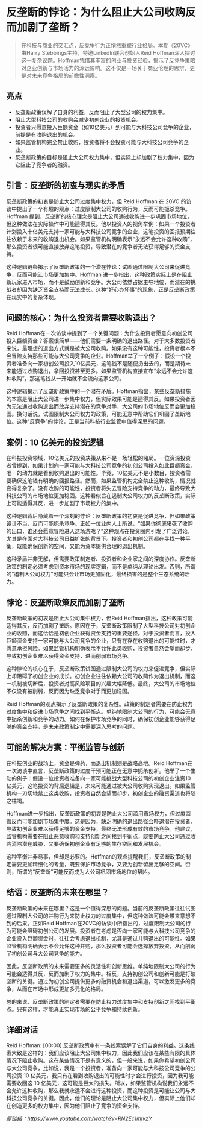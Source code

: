 # 反垄断的悖论：为什么阻止大公司收购反而加剧了垄断？

>在科技与商业的交汇点，反竞争行为正悄然重塑行业格局。本期《20VC》由Harry Stebbings主持，特邀LinkedIn联合创始人Reid Hoffman深入探讨这一复杂议题。Hoffman凭借其丰富的创业与投资经验，揭示了反竞争策略对企业创新与市场活力的深远影响。这不仅是一场关于商业伦理的思辨，更是对未来竞争格局的前瞻性洞察。

## 亮点
- 反垄断政策误解了自身的利益，反而阻止了大型公司的权力集中。  
- 阻止大型科技公司的收购会减少初创企业的投资机会。  
- 投资者只愿意投入巨额资金（如10亿美元）到可能与大科技公司竞争的企业，前提是有收购退出的机会。  
- 如果监管机构完全禁止收购，投资者将不会投资可能与大科技公司竞争的企业。  
- 反垄断政策的目标是阻止大公司权力集中，但实际上却加剧了权力集中，因为它阻止了竞争者的融资。

## 引言：反垄断的初衷与现实的矛盾
反垄断政策的初衷是防止大公司过度集中权力，但 Reid Hoffman 在 20VC 的访谈中提出了一个有趣的观点：过度限制大公司的收购行为，反而可能扼杀竞争。Hoffman 提到，反垄断的核心理念是阻止大公司通过收购进一步巩固市场地位，但这种做法在实际操作中可能适得其反。他以投资人的视角举例：如果一个投资者计划投入十亿美元支持一家可能与大科技公司竞争的企业，这笔投资的回报预期往往依赖于未来的收购退出机会。如果监管机构明确表示“永远不会允许这种收购”，那么投资者很可能直接放弃这笔投资，导致潜在的竞争者无法获得足够的资金支持。

这种逻辑链条揭示了反垄断政策的一个潜在悖论：试图通过限制大公司来促进竞争，反而可能让市场更加集中。Hoffman 进一步指出，这种政策实际上是在阻止新玩家进入市场，而不是鼓励创新和竞争。大公司依然占据主导地位，而潜在的挑战者却因为缺乏资金支持而无法成长。这种“好心办坏事”的现象，正是反垄断政策在现实中的复杂体现。

## 问题的核心：为什么投资者需要收购退出？
Reid Hoffman在一次访谈中提到了一个关键问题：为什么投资者愿意向初创公司投入巨额资金？答案很简单——他们需要一条明确的退出路径。对于大多数投资者来说，最理想的退出方式就是被大公司收购。如果没有这种可能性，投资者根本不会冒险支持那些可能与大公司竞争的企业。Hoffman举了一个例子：假设一个投资者准备向一家初创公司投入10亿美元，这笔钱不是随便扔出去的，而是期待未来能通过收购退出，拿回投资甚至更多。如果监管机构直接宣布“永远不会允许这种收购”，那这笔钱从一开始就不会流向这家公司。

这种逻辑揭示了反垄断政策中的一个潜在矛盾。Hoffman指出，某些反垄断措施的本意是阻止大公司进一步集中权力，但实际效果可能是适得其反。如果投资者因为无法通过收购退出而放弃支持潜在的竞争对手，大公司的市场地位反而会更加稳固。换句话说，试图限制大公司权力的政策，可能无意中帮助它们巩固了垄断地位。这种“反竞争”的悖论，正是当前科技行业监管中值得深思的问题。

## 案例：10 亿美元的投资逻辑
在科技投资领域，10亿美元的投资决策从来不是一场轻松的赌局。一位资深投资者曾提到，如果计划向一家可能与大科技公司竞争的初创公司投入如此巨额资金，唯一的动力就是看到收购退出的可能性。毕竟，10亿美元不是小数目，投资者需要确保这笔钱有明确的回报路径。然而，如果监管机构完全禁止这种收购，情况就变得复杂了。没有收购的可能性，投资者将失去冒险支持竞争的动力，最终导致大科技公司的市场地位更加稳固。这种看似旨在遏制大公司权力的反垄断政策，实际上可能适得其反，进一步加剧了市场权力的集中。  

这种逻辑背后隐藏着一个深刻的悖论：反垄断政策的初衷是促进竞争，但如果政策设计不当，反而可能扼杀竞争。正如一位业内人士所说，“如果你彻底堵死了收购的出口，谁还会愿意冒险进入这场游戏？”这种观点在投资圈内引发了广泛讨论，尤其是在面对大科技公司日益扩张的背景下。投资者和初创公司都在寻找一种平衡，既能确保创新的空间，又能为资本提供合理的退出机制。  

这种矛盾并非无解，但需要政策制定者、投资者和企业家之间的深度协作。反垄断政策的制定必须考虑到资本市场的现实逻辑，而不是单纯从理论出发。否则，所谓的“遏制大公司权力”可能只会让市场更加固化，最终损害的是整个生态系统的活力。

## 悖论：反垄断政策反而加剧了垄断
反垄断政策的初衷是阻止大公司集中权力，但Reid Hoffman指出，这种政策可能适得其反，反而加剧了垄断。原因在于，反垄断政策限制了大型科技公司对初创企业的收购，而这恰恰是初创企业获得资金支持的重要途径。对于投资者而言，投入巨额资金支持一家可能与大公司竞争的企业，只有在存在收购退出的可能性时，才愿意承担风险。如果监管机构明确表示不允许此类收购，投资者自然会望而却步，导致初创企业难以获得资金支持，进而削弱市场竞争。

这种悖论的核心在于，反垄断政策试图通过限制大公司的权力来促进竞争，但实际上却阻碍了初创企业的成长。初创企业往往依赖大公司的收购作为退出机制，而这一机制被切断后，投资者对高风险项目的兴趣大幅降低。最终，大公司的市场地位不仅没有被削弱，反而因为缺乏竞争对手而更加稳固。

Reid Hoffman的观点揭示了反垄断政策的复杂性。政策的制定者需要在防止权力过度集中和促进市场竞争之间找到平衡点。单纯地限制大公司的行为，可能会无意中扼杀创新和竞争的动力。如何在保护市场竞争的同时，确保初创企业能够获得足够的资金支持，是未来政策制定中需要深入思考的问题。

## 可能的解决方案：平衡监管与创新
在科技创业的战场上，资金是弹药，而退出机制则是战略高地。Reid Hoffman在一次访谈中直言，反垄断政策的过度干预可能正在无意中扼杀创新。他举了一个生动的例子：假设一位投资者准备向一家可能挑战大型科技公司的初创企业注资10亿美元，这笔投资的背后逻辑是，未来可能通过被大公司收购实现退出。如果监管机构一刀切地禁止这类收购，投资者自然会望而却步，初创企业的融资渠道也将随之枯竭。

Hoffman进一步指出，反垄断政策的初衷是防止大公司滥用市场权力，但过度监管反而可能加剧市场集中度。这是因为，缺乏明确的退出路径会吓退潜在投资者，导致初创企业难以获得足够的资金支持，最终无法形成有效的市场竞争。他建议，监管机构需要在阻止恶意收购和支持创新之间找到平衡点，既要防止大公司通过收购消除潜在威胁，又要确保初创企业有足够的生存空间和发展机会。

这种平衡并非易事，但却是必要的。Hoffman的观点提醒我们，反垄断政策的制定需要更加精细化的考量，既要保护市场竞争，又要为创新留出足够的空间。否则，所谓的“反垄断”可能反而成为大公司巩固市场地位的帮凶。

## 结语：反垄断的未来在哪里？
反垄断政策的未来在哪里？这是一个值得深思的问题。当前的反垄断政策往往试图通过限制大公司的并购行为来防止权力的过度集中，但这种做法可能会带来意想不到的后果。正如Reid Hoffman在20VC的访谈中所指出的，过度限制大公司的行为可能会阻碍初创公司的发展。投资者在考虑是否向一家可能与大科技公司竞争的企业投入巨额资金时，往往会考虑退出机制，尤其是通过并购退出的可能性。如果监管机构明确表示不会允许这种并购，那么投资者可能会选择放弃投资，从而削弱了初创公司与大公司竞争的能力。

因此，反垄断政策的未来需要更多的灵活性和创新思维。单纯地限制大公司的行为可能会适得其反，反而加剧了权力的集中。相反，支持初创公司和创新可能是打破垄断的关键。通过为初创公司提供更多的融资机会和退出渠道，可以激发更多的竞争，从而在市场中形成更加多元化的格局。

总的来说，反垄断政策的制定者需要在防止权力过度集中和支持创新之间找到平衡点。只有这样，才能真正实现市场的公平竞争和持续创新。

## 详细对话
Reid Hoffman: [00:00] 反垄断政策中有一条线索误解了它们自身的利益。这条线索大致是这样的：我们应该阻止大公司集中权力，因此我们应该在某些有限的具体情况下阻止收购。这在某些情况下是有意义的，但一般来说，如果你希望初创公司与大公司竞争，比如说，我是一个投资者，准备向一家可能与大科技公司竞争的公司投资 10 亿美元，我只有在看到收购退出的可能性时才会进行投资，因为我可能需要收回这 10 亿美元，这可能是巨大的损失。所以，如果监管机构说我们永远不会允许这种收购，那么我就永远不会进行这种投资，而这种投资是可能让公司与大科技公司竞争的关键。因此，他们的理论是阻止大公司集中权力，但实际上他们却在创造更多的权力集中，因为他们阻止了竞争的资金支持。

_原链接：https://www.youtube.com/watch?v=RN2Ec1mIvzY_